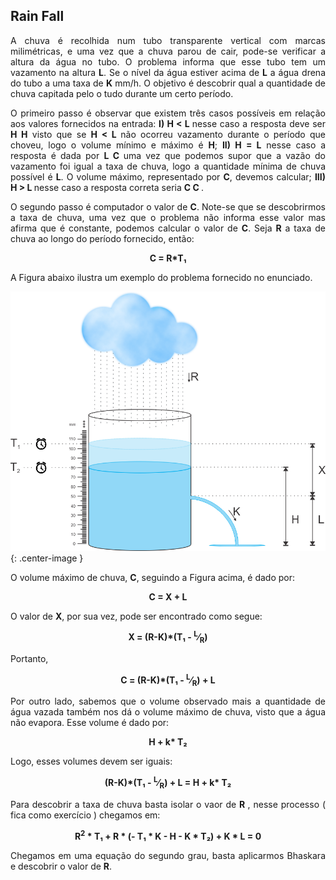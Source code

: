 <div id="rain"></div>

## Rain Fall

<p align="justify">
  A chuva é recolhida num tubo transparente vertical com marcas milimétricas, e uma vez que a chuva parou de cair, pode-se verificar a altura da água no tubo. O problema informa que esse tubo tem um vazamento na altura <b>L</b>. Se o nível da água estiver acima de <b>L</b> a água drena do tubo a uma taxa de <b>K</b> mm/h. O objetivo é descobrir qual a quantidade de chuva capitada pelo o tudo durante um certo período.
</p>

<p align="justify">
  O primeiro passo é observar que existem três casos possíveis em relação aos valores fornecidos na entrada:  <b>I) H &lt; L </b> nesse caso a resposta deve ser <b>H H</b> visto que se <b>H &lt; L </b> não ocorreu vazamento durante o período que choveu, logo o volume mínimo e máximo é <b>H</b>;  <b>II) H &#61; L</b> nesse caso a resposta é dada por <b> L C </b> uma vez que podemos supor que a vazão do vazamento foi igual a taxa de chuva, logo a quantidade mínima de chuva possível é <b>L</b>. O volume máximo, representado por <b>C</b>, devemos  calcular;  <b>III) H &gt; L </b> nesse caso a resposta correta seria <b> C C </b>.
</p>

<p align="justify">
  O segundo passo é computador o valor de <b>C</b>. Note-se que se descobrirmos a taxa de chuva, uma vez que o problema não informa esse valor mas afirma que é constante, podemos calcular o valor de <b>C</b>. Seja <b>R</b> a taxa de chuva ao longo do período fornecido, então:
</p>

<p align="middle"><b> C = R*T&#8321;</b></p>

<p align="justify">
  A Figura abaixo ilustra um exemplo do problema fornecido no enunciado.
</p>

![Desenho representando a situação mostrada no enunciado](/_assets/images/chuva.png){: .center-image }

<p align="justify">
  O volume máximo de chuva, <b>C</b>, seguindo a Figura acima, é dado por:
</p>

<p align="middle"><b> C = X + L </b></p>

<p align="justify">
  O valor de <b>X</b>, por sua vez, pode ser encontrado como segue:
</p>

<p align="middle">
  <b> X = (R-K)*(T&#8321; - <sup>L</sup>&frasl;<sub>R</sub>)</b>
</p>

<p align="justify">
  Portanto,
</p>

<p align="middle"> <b> C = (R-K)*(T&#8321; - <sup>L</sup>&frasl;<sub>R</sub>) + L </b> </p>

<p align="justify">
  Por outro lado, sabemos que o volume observado mais a quantidade de água vazada também nos dá o volume máximo de chuva, visto que a água não evapora. Esse volume é dado por:
</p>

<p align="middle"><b> H + k* T&#8322;</b></p>

<p align="justify">
  Logo, esses volumes devem ser iguais:
</p>
 
<p align="middle">
  <b> (R-K)*(T&#8321; - <sup>L</sup>&frasl;<sub>R</sub>) + L &#61; H + k* T&#8322; </b>
</p>

<p align="justify">
  Para descobrir a taxa de chuva basta isolar o vaor de <b> R </b>, nesse processo ( fica como exercício ) chegamos em:
</p>

<p align="middle">
  <b> R<sup>2</sup> * T&#8321; + R * (- T&#8321; * K - H - K * T&#8322;) + K * L = 0 </b>
</p>

<p align="justify">
  Chegamos em uma equação do segundo grau, basta aplicarmos Bhaskara e descobrir o valor de <b>R</b>.
</p>
 